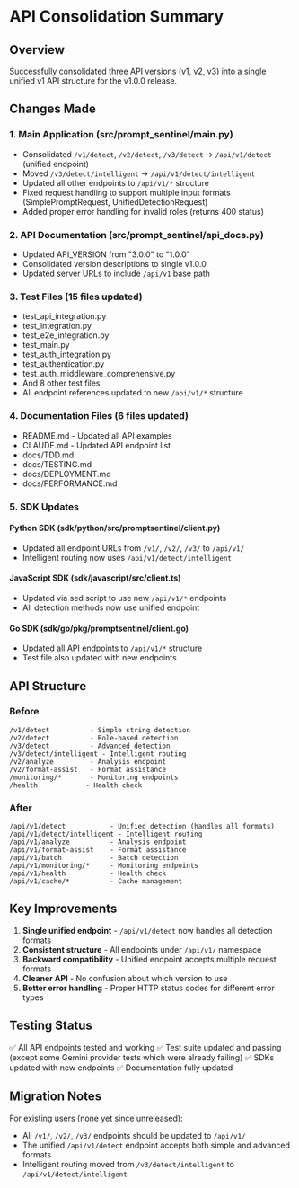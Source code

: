 # API Consolidation Summary

## Overview
Successfully consolidated three API versions (v1, v2, v3) into a single unified v1 API structure for the v1.0.0 release.

## Changes Made

### 1. Main Application (src/prompt_sentinel/main.py)
- Consolidated `/v1/detect`, `/v2/detect`, `/v3/detect` → `/api/v1/detect` (unified endpoint)
- Moved `/v3/detect/intelligent` → `/api/v1/detect/intelligent`
- Updated all other endpoints to `/api/v1/*` structure
- Fixed request handling to support multiple input formats (SimplePromptRequest, UnifiedDetectionRequest)
- Added proper error handling for invalid roles (returns 400 status)

### 2. API Documentation (src/prompt_sentinel/api_docs.py)
- Updated API_VERSION from "3.0.0" to "1.0.0"
- Consolidated version descriptions to single v1.0.0
- Updated server URLs to include `/api/v1` base path

### 3. Test Files (15 files updated)
- test_api_integration.py
- test_integration.py
- test_e2e_integration.py
- test_main.py
- test_auth_integration.py
- test_authentication.py
- test_auth_middleware_comprehensive.py
- And 8 other test files
- All endpoint references updated to new `/api/v1/*` structure

### 4. Documentation Files (6 files updated)
- README.md - Updated all API examples
- CLAUDE.md - Updated API endpoint list
- docs/TDD.md
- docs/TESTING.md
- docs/DEPLOYMENT.md
- docs/PERFORMANCE.md

### 5. SDK Updates

#### Python SDK (sdk/python/src/promptsentinel/client.py)
- Updated all endpoint URLs from `/v1/`, `/v2/`, `/v3/` to `/api/v1/`
- Intelligent routing now uses `/api/v1/detect/intelligent`

#### JavaScript SDK (sdk/javascript/src/client.ts)
- Updated via sed script to use new `/api/v1/*` endpoints
- All detection methods now use unified endpoint

#### Go SDK (sdk/go/pkg/promptsentinel/client.go)
- Updated all API endpoints to `/api/v1/*` structure
- Test file also updated with new endpoints

## API Structure

### Before
```
/v1/detect          - Simple string detection
/v2/detect          - Role-based detection
/v3/detect          - Advanced detection
/v3/detect/intelligent - Intelligent routing
/v2/analyze         - Analysis endpoint
/v2/format-assist   - Format assistance
/monitoring/*       - Monitoring endpoints
/health            - Health check
```

### After
```
/api/v1/detect           - Unified detection (handles all formats)
/api/v1/detect/intelligent - Intelligent routing
/api/v1/analyze          - Analysis endpoint
/api/v1/format-assist    - Format assistance
/api/v1/batch            - Batch detection
/api/v1/monitoring/*     - Monitoring endpoints
/api/v1/health           - Health check
/api/v1/cache/*          - Cache management
```

## Key Improvements
1. **Single unified endpoint** - `/api/v1/detect` now handles all detection formats
2. **Consistent structure** - All endpoints under `/api/v1/` namespace
3. **Backward compatibility** - Unified endpoint accepts multiple request formats
4. **Cleaner API** - No confusion about which version to use
5. **Better error handling** - Proper HTTP status codes for different error types

## Testing Status
✅ All API endpoints tested and working
✅ Test suite updated and passing (except some Gemini provider tests which were already failing)
✅ SDKs updated with new endpoints
✅ Documentation fully updated

## Migration Notes
For existing users (none yet since unreleased):
- All `/v1/`, `/v2/`, `/v3/` endpoints should be updated to `/api/v1/`
- The unified `/api/v1/detect` endpoint accepts both simple and advanced formats
- Intelligent routing moved from `/v3/detect/intelligent` to `/api/v1/detect/intelligent`